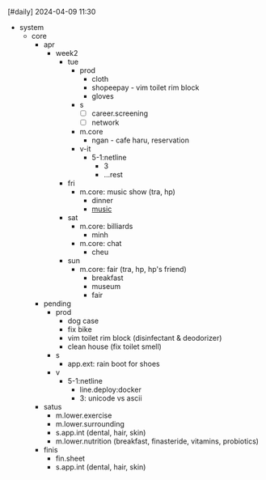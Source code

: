 [#daily]
2024-04-09
11:30

- system
	- core
		- apr
			- week2
				- tue
					- prod
						- cloth
						- shopeepay - vim toilet rim block
						- gloves
					- s
						- [ ] career.screening
						- [ ] network
					- m.core
						- ngan - cafe haru, reservation
					- v-it
						- 5-1:netline
							- 3
							- ...rest
				- fri
					- m.core: music show (tra, hp)
						- dinner
						- [music](https://www.facebook.com/events/s/-sai-gon-bat-tien-qua-hai-mung/413374937991075/?mibextid=9l3rBW&rdid=1oBy5BkDXW1TJ7SH)
				- sat
					- m.core: billiards
						- minh
					- m.core: chat
						- cheu
				- sun
					- m.core: fair (tra, hp, hp's friend)
						- breakfast
						- museum
						- fair
		- pending
			- prod
				- dog case
				- fix bike
				- vim toilet rim block (disinfectant & deodorizer)
				- clean house (fix toilet smell)
			- s
				- app.ext: rain boot for shoes
			- v
				- 5-1:netline
					- line.deploy:docker
					- 3: unicode vs ascii
		- satus
			- m.lower.exercise
			- m.lower.surrounding
			- s.app.int (dental, hair, skin)
			- m.lower.nutrition (breakfast, finasteride, vitamins, probiotics)
		- finis
			- fin.sheet
			- s.app.int (dental, hair, skin)